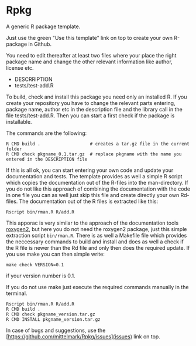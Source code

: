 # Rpkg

A generic R package template.

Just use the green "Use this template" link on top to create your own R-package in Github.

You need to edit thereafter at least two files where your place the right
package name and change the other relevant information like author, license
etc.

* DESCRRIPTION
* tests/test-add.R

To build, check and install this package you need only an installed R. If you
create your repository you have to change the relevant parts entering, package
name, author etc in the description file and the library call in the file
tests/test-add.R. Then you can start a first check if the package is
installable.


The commands are the following:

```
R CMD build .                   # creates a tar.gz file in the current folder
R CMD check pkgname_0.1.tar.gz  # replace pkgname with the name you entered in the DESCRIPTION file
```

If this is all ok, you can start entering your own code and update your documentation and tests. The template provides as well a simple R script which copies the documentation out of the R-files into the man-directory. If you do not like this approach of combining the documentation with the code in one file you can as well just skip this file and create directly your own Rd-files. The documentation out of the R files is extracted like this:

```
Rscript bin/rman.R R/add.R
```

This apporac is very similar to the approach of the documentation tools [roxygen2](https://cran.r-project.org/web/packages/roxygen2/index.html), but here you do not need the roxygen2 package, just this simple extraction script `bin/rman.R`. There is as well a Makefile file which provides the neccessary commands to build and install and does as well a check if the R file is newer than the Rd file and only then does the required update. If you use make you can then simple write:

```
make check VERSION=0.1
```

if your version number is 0.1.

If you do not use make just execute the required commands manually in the terminal.

```
Rscript bin/rman.R R/add.R
R CMD build .
R CMD check pkgname_version.tar.gz
R CMD INSTALL pkgname_version.tar.gz
```

In case of bugs and suggestions, use the [https://github.com/mittelmark/Rpkg/issues](issues) link on top.
